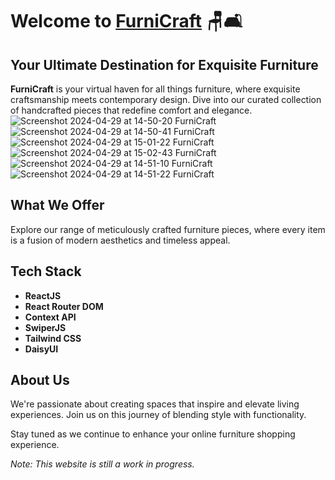 # Welcome to [FurniCraft](https://github.com/CocoShesh/Ecommerce) 🪑🛋️

## Your Ultimate Destination for Exquisite Furniture

**FurniCraft** is your virtual haven for all things furniture, where exquisite craftsmanship meets contemporary design. Dive into our curated collection of handcrafted pieces that redefine comfort and elegance.
![Screenshot 2024-04-29 at 14-50-20 FurniCraft](https://github.com/CocoShesh/FurniCraft/assets/110368170/11624105-5b42-47d8-827a-49886ad6e0fb)
![Screenshot 2024-04-29 at 14-50-41 FurniCraft](https://github.com/CocoShesh/FurniCraft/assets/110368170/b6858452-bd9a-4830-9deb-496e00cb52f9)
![Screenshot 2024-04-29 at 15-01-22 FurniCraft](https://github.com/CocoShesh/FurniCraft/assets/110368170/2e64840f-c8ea-4890-b14f-3d25a672894f)
![Screenshot 2024-04-29 at 15-02-43 FurniCraft](https://github.com/CocoShesh/FurniCraft/assets/110368170/d61b87ec-9ca2-4ce3-9258-545149c77e8c)
![Screenshot 2024-04-29 at 14-51-10 FurniCraft](https://github.com/CocoShesh/FurniCraft/assets/110368170/f216ccb1-5004-4839-a91a-9f599824df3d)
![Screenshot 2024-04-29 at 14-51-22 FurniCraft](https://github.com/CocoShesh/FurniCraft/assets/110368170/7cb1a291-683c-4e3d-99f7-5c40d7612e88)


## What We Offer
Explore our range of meticulously crafted furniture pieces, where every item is a fusion of modern aesthetics and timeless appeal.

## Tech Stack
- **ReactJS**
- **React Router DOM**
- **Context API**
- **SwiperJS**
- **Tailwind CSS**
- **DaisyUI**

## About Us
We're passionate about creating spaces that inspire and elevate living experiences. Join us on this journey of blending style with functionality.

Stay tuned as we continue to enhance your online furniture shopping experience.

*Note: This website is still a work in progress.*
